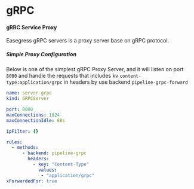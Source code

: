 # gRPC

#### gRRC Service Proxy

Easegress gRPC servers is a proxy server base on gRPC protocol.

##### Simple Proxy Configuration
Below is one of the simplest gRPC Proxy Server, and it will listen on port `8080` and handle the requests that includes kv `content-type:application/grpc` in headers by use backend `pipeline-grpc-forward`
``` yaml
name: server-grpc
kind: GRPCServer

port: 8080
maxConnections: 1024
maxConnectionIdle: 60s

ipFilter: {}

rules:
  - methods:
      - backend: pipeline-grpc
        headers:
          - key: "Content-Type"
            values: 
             - "application/grpc"
xForwardedFor: true
```